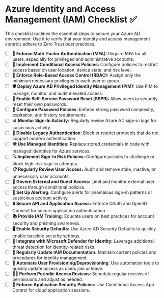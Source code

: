 # Azure Identity and Access Management (IAM) Checklist ✅

This checklist outlines the essential steps to secure your Azure AD environment. Use it to verify that your identity and access management controls adhere to Zero Trust best practices.

- [ ] **🔐 Enforce Multi-Factor Authentication (MFA):** Require MFA for all users, especially for privileged and administrative accounts.
- [ ] **📶 Implement Conditional Access Policies:** Configure policies to restrict access based on user location, device state, and risk level.
- [ ] **👥 Enforce Role-Based Access Control (RBAC):** Assign only the minimum necessary privileges to each user or group.
- [ ] **🛡️ Deploy Azure AD Privileged Identity Management (PIM):** Use PIM to manage, monitor, and audit elevated access.
- [ ] **🔄 Enable Self-Service Password Reset (SSPR):** Allow users to securely reset their own passwords.
- [ ] **📝 Configure Password Policies:** Enforce strong password complexity, expiration, and history requirements.
- [ ] **📊 Monitor Sign-In Activity:** Regularly review Azure AD sign-in logs for suspicious activity.
- [ ] **🚫 Disable Legacy Authentication:** Block or restrict protocols that do not support modern authentication.
- [ ] **🛠️ Use Managed Identities:** Replace stored credentials in code with managed identities for Azure services.
- [ ] **🔍 Implement Sign-In Risk Policies:** Configure policies to challenge or block high-risk sign-in attempts.
- [ ] **📋 Regularly Review User Access:** Audit and remove stale, inactive, or unnecessary user accounts.
- [ ] **🤝 Govern External and Guest Access:** Limit and monitor external user access through conditional policies.
- [ ] **📢 Set Up Alerting:** Configure alerts for anomalous sign-in patterns or suspicious account activity.
- [ ] **🔒 Secure API and Application Access:** Enforce OAuth and OpenID Connect for secure application authentication.
- [ ] **📚 Provide IAM Training:** Educate users on best practices for account security and phishing awareness.
- [ ] **🖥️ Enable Security Defaults:** Use Azure AD Security Defaults to quickly enable baseline security settings.
- [ ] **🔗 Integrate with Microsoft Defender for Identity:** Leverage additional threat detection for identity-related risks.
- [ ] **💼 Regularly Update IAM Documentation:** Maintain current policies and procedures for identity management.
- [ ] **🔄 Automate User Provisioning/Deprovisioning:** Use automation tools to quickly update access as users join or leave.
- [ ] **🕵️‍♂️ Perform Periodic Access Reviews:** Schedule regular reviews of permissions and adjust as needed.
- [ ] **🚀 Enforce Application Security Policies:** Use Conditional Access App Control for cloud application sessions.
